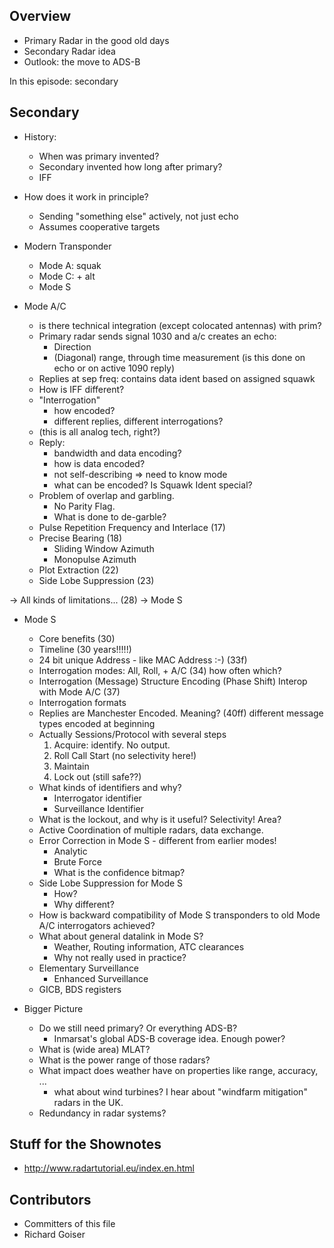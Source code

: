 


Overview
--------------------------

* Primary Radar in the good old days
* Secondary Radar idea
* Outlook: the move to ADS-B

In this episode: secondary

Secondary
--------------------------

* History: 
  - When was primary invented?
  - Secondary invented how long after primary?
  - IFF

* How does it work in principle?
  - Sending "something else" actively, not just echo
  - Assumes cooperative targets
  
* Modern Transponder
  - Mode A: squak
  - Mode C: + alt
  - Mode S
  
* Mode A/C
  - is there technical integration (except colocated antennas) with prim?
  - Primary radar sends signal 1030 and a/c creates an echo: 
    - Direction
    - (Diagonal) range, through time measurement
      (is this done on echo or on active 1090 reply)
  - Replies at sep freq: contains data ident based on assigned squawk
  - How is IFF different?
  - "Interrogation" 
    - how encoded?
    - different replies, different interrogations? 
  - (this is all analog tech, right?)
  - Reply: 
    - bandwidth and data encoding?
    - how is data encoded?
    - not self-describing => need to know mode
    - what can be encoded? Is Squawk Ident special?
  - Problem of overlap and garbling. 
    - No Parity Flag.
    - What is done to de-garble?
  - Pulse Repetition Frequency and Interlace (17)
  - Precise Bearing (18)
    - Sliding Window Azimuth
    - Monopulse Azimuth
  - Plot Extraction (22)
  - Side Lobe Suppression (23)
  
-> All kinds of limitations... (28)
    -> Mode S
    
* Mode S
  - Core benefits (30)
  - Timeline (30 years!!!!!)
  - 24 bit unique Address - like MAC Address :-) (33f)
  - Interrogation modes: All, Roll, + A/C (34)
    how often which?
  - Interrogation (Message) Structure
    Encoding (Phase Shift)
    Interop with Mode A/C (37)
  - Interrogation formats
  - Replies are Manchester Encoded. Meaning? (40ff)
    different message types encoded at beginning 
  - Actually Sessions/Protocol with several steps
    1) Acquire: identify. No output.
    2) Roll Call Start (no selectivity here!)
    3) Maintain
    4) Lock out (still safe??)
  - What kinds of identifiers and why?
    - Interrogator identifier
    - Surveillance Identifier
  - What is the lockout, and why is it useful?
    Selectivity!
    Area?
  - Active Coordination of multiple radars, data exchange.
  - Error Correction in Mode S - different from earlier modes!
    - Analytic
    - Brute Force
    - What is the confidence bitmap?
  - Side Lobe Suppression for Mode S
    - How?
    - Why different?
  - How is backward compatibility of Mode S transponders to old
    Mode A/C interrogators achieved? 
  - What about general datalink in Mode S?
    - Weather, Routing information, ATC clearances 
    - Why not really used in practice?
  - Elementary Surveillance 
    - Enhanced Surveillance
  - GICB, BDS registers
  
* Bigger Picture
  - Do we still need primary? Or everything ADS-B?  
    - Inmarsat's global ADS-B coverage idea. Enough power?
  - What is (wide area) MLAT?
  - What is the power range of those radars?
  - What impact does weather have on properties like range, accuracy, ...
    - what about wind turbines? I hear about "windfarm mitigation" radars in the UK.
  - Redundancy in radar systems?


Stuff for the Shownotes
--------------------------------------

* http://www.radartutorial.eu/index.en.html


Contributors
-----------------------------------
* Committers of this file
* Richard Goiser
